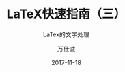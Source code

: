 ---
layout: post
author: 万仕诚
title: 'LaTeX快速指南（三）'
subtitle: 'LaTex的文字处理'
date: 2017-11-18
cover: 'http://file.wanshicheng.org/assets/img/LaTeXCover.jpg'
categories: latex
tags: latex 排版 设计
---